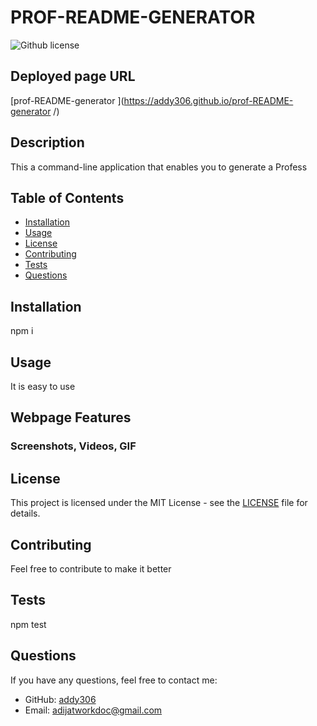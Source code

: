 
# PROF-README-GENERATOR
![Github license](https://img.shields.io/badge/license-MIT-blue.svg)

## Deployed page URL
[prof-README-generator ](https://addy306.github.io/prof-README-generator /)


## Description
This a command-line application that enables you to generate a Profess

## Table of Contents
- [Installation](#installation)
- [Usage](#usage)
- [License](#license)
- [Contributing](#contribution)
- [Tests](#tests)
- [Questions](#questions)

<!-- Add installation instructions here -->
## Installation 
npm i

<!-- Add usage information here -->
## Usage 
It is easy to use

## Webpage Features
### Screenshots, Videos, GIF

## License
This project is licensed under the MIT License - see the [LICENSE](LICENSE) file for details.

<!-- Add contributing guidelines here -->
## Contributing
Feel free to contribute to make it better

<!-- Add information about how to run tests here -->
## Tests 
npm test

## Questions
If you have any questions, feel free to contact me:
- GitHub: [addy306](https://github.com/addy306)
- Email: adijatworkdoc@gmail.com
